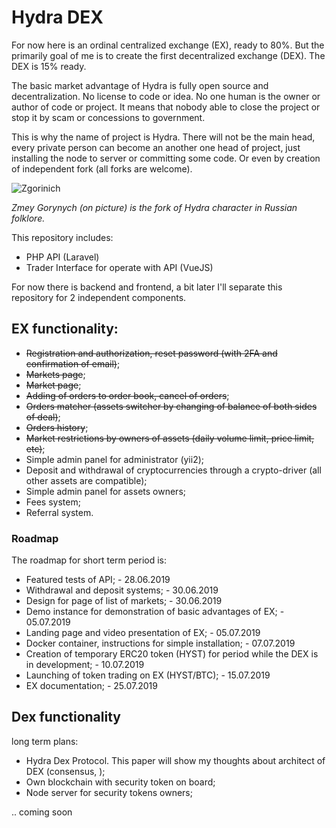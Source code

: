 # Hydra DEX

For now here is an ordinal centralized exchange (EX), ready to 80%. But the primarily goal of me is to create
the first decentralized exchange (DEX). The DEX is 15% ready.

The basic market advantage of Hydra is fully open source and decentralization. No license
to code or idea. No one human is the owner or author of code or project. It means that nobody able
to close the project or stop it by scam or concessions to government. 

This is why the name of project is Hydra. There will not be the main head, every private person can become
an another one head of project, just installing the node to server or committing some code. Or even by
creation of independent fork (all forks are welcome). 

![Zgorinich](https://user-images.githubusercontent.com/8104605/60265924-9bccb280-98ef-11e9-84b6-f5fe39cc2ff7.jpg)

_Zmey Gorynych (on picture) is the fork of Hydra character in Russian folklore._ 

This repository includes:

 * PHP API (Laravel)
 * Trader Interface for operate with API (VueJS)
 
For now there is backend and frontend, a bit later I'll separate this repository for 2 independent components.
 
## EX functionality:

 * ~~Registration and authorization, reset password (with 2FA and confirmation of email)~~;
 * ~~Markets page~~;
 * ~~Market page~~;
 * ~~Adding of orders to order book, cancel of orders~~;
 * ~~Orders matcher (assets switcher by changing of balance of both sides of deal)~~;
 * ~~Orders history~~;
 * ~~Market restrictions by owners of assets (daily volume limit, price limit, etc)~~;
 * Simple admin panel for administrator (yii2);
 * Deposit and withdrawal of cryptocurrencies through a crypto-driver (all other assets are compatible);
 * Simple admin panel for assets owners;
 * Fees system;
 * Referral system.
 
### Roadmap 

The roadmap for short term period is:
 
 * Featured tests of API; - 28.06.2019
 * Withdrawal and deposit systems; - 30.06.2019
 * Design for page of list of markets; - 30.06.2019
 * Demo instance for demonstration of basic advantages of EX; - 05.07.2019
 * Landing page and video presentation of EX; - 05.07.2019
 * Docker container, instructions for simple installation; - 07.07.2019
 * Creation of temporary ERC20 token (HYST) for period while the DEX is in development; - 10.07.2019 
 * Launching of token trading on EX (HYST/BTC); - 15.07.2019
 * EX documentation; - 25.07.2019
 
## Dex functionality

long term plans:

 * Hydra Dex Protocol. This paper will show my thoughts about architect of DEX (consensus, );
 * Own blockchain with security token on board;
 * Node server for security tokens owners;
 
 .. coming soon


